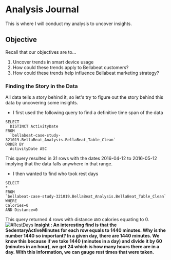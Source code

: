 # Analysis Journal
This is where I will conduct my analysis to uncover insights.

## Objective
Recall that our objectives are to...
1. Uncover trends in smart device usage
2. How could these trends apply to Bellabeat customers?
3. How could these trends help influence Bellabeat marketing strategy?

### Finding the Story in the Data
All data tells a story behind it, so let's try to figure out the story behind this data by uncovering some insights.

* I first used the following query to find a definitive time span of the data
```
SELECT
  DISTINCT ActivityDate
FROM
  `bellabeat-case-study-321019.BellaBeat_Analysis.BellaBeat_Table_Clean`
ORDER BY
  ActivityDate ASC
  ```
  This query resulted in 31 rows with the dates 2016-04-12 to 2016-05-12 implying that the data falls anywhere in that range.
  
  * I then wanted to find who took rest days
  ```
  SELECT
  *
FROM
  `bellabeat-case-study-321019.BellaBeat_Analysis.BellaBeat_Table_Clean`
WHERE
  Calories=0
  AND Distance=0 
  ```
  This query returned 4 rows with distance ```AND``` calories equating to 0.
  ![#RestDays](https://user-images.githubusercontent.com/88196954/132696785-7fe7a3af-30cd-4cbe-a1fa-1dd855cadae7.PNG)
**Insight : An interesting find is that the SedentaryActiveMinutes for each row equals to 1440 minutes.
Why is the number 1440 so important? In a given day, there are 1440 minutes. We know this because if we take 1440 (minutes in a day) and divide it by 60 (minutes in an hour), we get 24 which is how many hours there are in a day. With this information, we can gauge rest times that were taken.**

